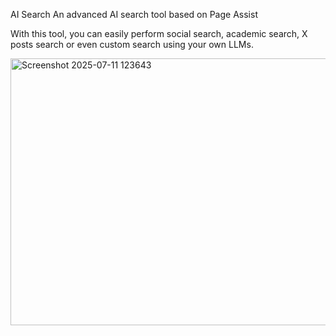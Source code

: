 AI Search
An advanced AI search tool based on Page Assist

With this tool, you can easily perform social search, academic search, X posts search or even custom search using your own LLMs.

<img width="911" height="427" alt="Screenshot 2025-07-11 123643" src="https://github.com/user-attachments/assets/7819e7a4-fd48-46c8-bc4a-fe9fc4a40efe" />
